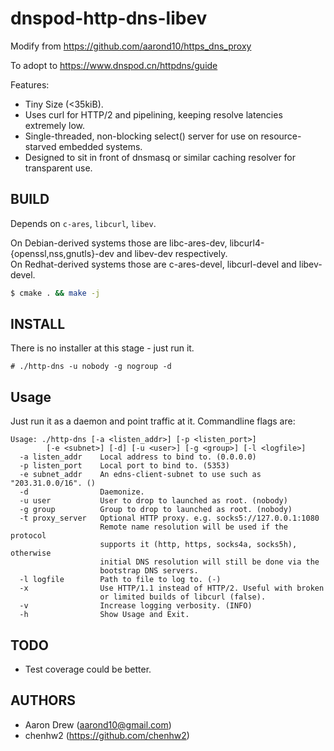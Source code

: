 # dnspod-http-dns-libev

Modify from https://github.com/aarond10/https_dns_proxy

To adopt to https://www.dnspod.cn/httpdns/guide

Features:

* Tiny Size (<35kiB).
* Uses curl for HTTP/2 and pipelining, keeping resolve latencies extremely low.
* Single-threaded, non-blocking select() server for use on resource-starved 
  embedded systems.
* Designed to sit in front of dnsmasq or similar caching resolver for
  transparent use.

## BUILD

Depends on `c-ares`, `libcurl`, `libev`.

On Debian-derived systems those are libc-ares-dev,
libcurl4-{openssl,nss,gnutls}-dev and libev-dev respectively.  
On Redhat-derived systems those are c-ares-devel, libcurl-devel and
libev-devel.

```bash
$ cmake . && make -j
```

## INSTALL

There is no installer at this stage - just run it.

```
# ./http-dns -u nobody -g nogroup -d
```

## Usage

Just run it as a daemon and point traffic at it. Commandline flags are:

```
Usage: ./http-dns [-a <listen_addr>] [-p <listen_port>]
        [-e <subnet>] [-d] [-u <user>] [-g <group>] [-l <logfile>]
  -a listen_addr    Local address to bind to. (0.0.0.0)
  -p listen_port    Local port to bind to. (5353)
  -e subnet_addr    An edns-client-subnet to use such as "203.31.0.0/16". ()
  -d                Daemonize.
  -u user           User to drop to launched as root. (nobody)
  -g group          Group to drop to launched as root. (nobody)
  -t proxy_server   Optional HTTP proxy. e.g. socks5://127.0.0.1:1080
                    Remote name resolution will be used if the protocol
                    supports it (http, https, socks4a, socks5h), otherwise
                    initial DNS resolution will still be done via the
                    bootstrap DNS servers.
  -l logfile        Path to file to log to. (-)
  -x                Use HTTP/1.1 instead of HTTP/2. Useful with broken
                    or limited builds of libcurl (false).
  -v                Increase logging verbosity. (INFO)
  -h                Show Usage and Exit.
```

## TODO

* Test coverage could be better.

## AUTHORS

* Aaron Drew (aarond10@gmail.com)
* chenhw2 (https://github.com/chenhw2)
